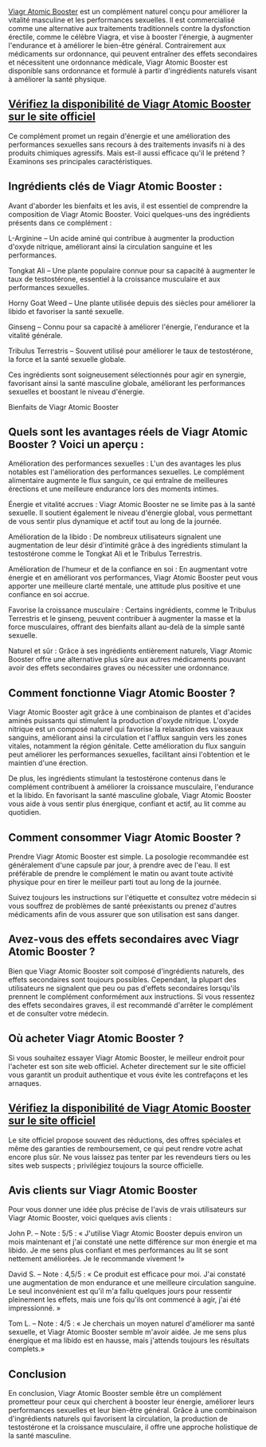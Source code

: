 [Viagr Atomic Booster](https://farmscbdoil.com/viagr-atomic-booster/) est un complément naturel conçu pour améliorer la vitalité masculine et les performances sexuelles. Il est commercialisé comme une alternative aux traitements traditionnels contre la dysfonction érectile, comme le célèbre Viagra, et vise à booster l'énergie, à augmenter l'endurance et à améliorer le bien-être général. Contrairement aux médicaments sur ordonnance, qui peuvent entraîner des effets secondaires et nécessitent une ordonnance médicale, Viagr Atomic Booster est disponible sans ordonnance et formulé à partir d'ingrédients naturels visant à améliorer la santé physique.

## [Vérifiez la disponibilité de Viagr Atomic Booster sur le site officiel](https://farmscbdoil.com/viagr-atomic-booster/)

Ce complément promet un regain d'énergie et une amélioration des performances sexuelles sans recours à des traitements invasifs ni à des produits chimiques agressifs. Mais est-il aussi efficace qu'il le prétend ? Examinons ses principales caractéristiques.

## Ingrédients clés de Viagr Atomic Booster :

Avant d'aborder les bienfaits et les avis, il est essentiel de comprendre la composition de Viagr Atomic Booster. Voici quelques-uns des ingrédients présents dans ce complément :

L-Arginine – Un acide aminé qui contribue à augmenter la production d'oxyde nitrique, améliorant ainsi la circulation sanguine et les performances.

Tongkat Ali – Une plante populaire connue pour sa capacité à augmenter le taux de testostérone, essentiel à la croissance musculaire et aux performances sexuelles.

Horny Goat Weed – Une plante utilisée depuis des siècles pour améliorer la libido et favoriser la santé sexuelle.

Ginseng – Connu pour sa capacité à améliorer l'énergie, l'endurance et la vitalité générale.

Tribulus Terrestris – Souvent utilisé pour améliorer le taux de testostérone, la force et la santé sexuelle globale.

Ces ingrédients sont soigneusement sélectionnés pour agir en synergie, favorisant ainsi la santé masculine globale, améliorant les performances sexuelles et boostant le niveau d'énergie.

Bienfaits de Viagr Atomic Booster

## Quels sont les avantages réels de Viagr Atomic Booster ? Voici un aperçu :

Amélioration des performances sexuelles : L'un des avantages les plus notables est l'amélioration des performances sexuelles. Le complément alimentaire augmente le flux sanguin, ce qui entraîne de meilleures érections et une meilleure endurance lors des moments intimes.

Énergie et vitalité accrues : Viagr Atomic Booster ne se limite pas à la santé sexuelle. Il soutient également le niveau d'énergie global, vous permettant de vous sentir plus dynamique et actif tout au long de la journée.

Amélioration de la libido : De nombreux utilisateurs signalent une augmentation de leur désir d'intimité grâce à des ingrédients stimulant la testostérone comme le Tongkat Ali et le Tribulus Terrestris.

Amélioration de l'humeur et de la confiance en soi : En augmentant votre énergie et en améliorant vos performances, Viagr Atomic Booster peut vous apporter une meilleure clarté mentale, une attitude plus positive et une confiance en soi accrue.

Favorise la croissance musculaire : Certains ingrédients, comme le Tribulus Terrestris et le ginseng, peuvent contribuer à augmenter la masse et la force musculaires, offrant des bienfaits allant au-delà de la simple santé sexuelle.

Naturel et sûr : Grâce à ses ingrédients entièrement naturels, Viagr Atomic Booster offre une alternative plus sûre aux autres médicaments pouvant avoir des effets secondaires graves ou nécessiter une ordonnance.

## Comment fonctionne Viagr Atomic Booster ?

Viagr Atomic Booster agit grâce à une combinaison de plantes et d'acides aminés puissants qui stimulent la production d'oxyde nitrique. L'oxyde nitrique est un composé naturel qui favorise la relaxation des vaisseaux sanguins, améliorant ainsi la circulation et l'afflux sanguin vers les zones vitales, notamment la région génitale. Cette amélioration du flux sanguin peut améliorer les performances sexuelles, facilitant ainsi l'obtention et le maintien d'une érection.

De plus, les ingrédients stimulant la testostérone contenus dans le complément contribuent à améliorer la croissance musculaire, l'endurance et la libido. En favorisant la santé masculine globale, Viagr Atomic Booster vous aide à vous sentir plus énergique, confiant et actif, au lit comme au quotidien.

## Comment consommer Viagr Atomic Booster ?

Prendre Viagr Atomic Booster est simple. La posologie recommandée est généralement d'une capsule par jour, à prendre avec de l'eau. Il est préférable de prendre le complément le matin ou avant toute activité physique pour en tirer le meilleur parti tout au long de la journée.

Suivez toujours les instructions sur l'étiquette et consultez votre médecin si vous souffrez de problèmes de santé préexistants ou prenez d'autres médicaments afin de vous assurer que son utilisation est sans danger.

## Avez-vous des effets secondaires avec Viagr Atomic Booster ?

Bien que Viagr Atomic Booster soit composé d'ingrédients naturels, des effets secondaires sont toujours possibles. Cependant, la plupart des utilisateurs ne signalent que peu ou pas d'effets secondaires lorsqu'ils prennent le complément conformément aux instructions. Si vous ressentez des effets secondaires graves, il est recommandé d'arrêter le complément et de consulter votre médecin.

## Où acheter Viagr Atomic Booster ?

Si vous souhaitez essayer Viagr Atomic Booster, le meilleur endroit pour l'acheter est son site web officiel. Acheter directement sur le site officiel vous garantit un produit authentique et vous évite les contrefaçons et les arnaques.

## [Vérifiez la disponibilité de Viagr Atomic Booster sur le site officiel](https://farmscbdoil.com/viagr-atomic-booster/)

Le site officiel propose souvent des réductions, des offres spéciales et même des garanties de remboursement, ce qui peut rendre votre achat encore plus sûr. Ne vous laissez pas tenter par les revendeurs tiers ou les sites web suspects ; privilégiez toujours la source officielle.

## Avis clients sur Viagr Atomic Booster

Pour vous donner une idée plus précise de l'avis de vrais utilisateurs sur Viagr Atomic Booster, voici quelques avis clients :

John P. – Note : 5/5 : « J'utilise Viagr Atomic Booster depuis environ un mois maintenant et j'ai constaté une nette différence sur mon énergie et ma libido. Je me sens plus confiant et mes performances au lit se sont nettement améliorées. Je le recommande vivement !»

David S. – Note : 4,5/5 : « Ce produit est efficace pour moi. J'ai constaté une augmentation de mon endurance et une meilleure circulation sanguine. Le seul inconvénient est qu'il m'a fallu quelques jours pour ressentir pleinement les effets, mais une fois qu'ils ont commencé à agir, j'ai été impressionné. »

Tom L. – Note : 4/5 : « Je cherchais un moyen naturel d'améliorer ma santé sexuelle, et Viagr Atomic Booster semble m'avoir aidée. Je me sens plus énergique et ma libido est en hausse, mais j'attends toujours les résultats complets.»

## Conclusion

En conclusion, Viagr Atomic Booster semble être un complément prometteur pour ceux qui cherchent à booster leur énergie, améliorer leurs performances sexuelles et leur bien-être général. Grâce à une combinaison d'ingrédients naturels qui favorisent la circulation, la production de testostérone et la croissance musculaire, il offre une approche holistique de la santé masculine.
